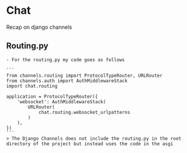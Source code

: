 # Chat
Recap on django channels
## Routing.py

    - For the routing.py my code goes as follows 
    
    ```
    from channels.routing import ProtocolTypeRouter, URLRouter
    from channels.auth import AuthMiddlewareStack
    import chat.routing

    application = ProtocolTypeRouter({
        'websocket': AuthMiddlewareStack(
            URLRouter(
                chat.routing.websocket_urlpatterns
            )
        ),
    })
    ```
    > The Django Channels does not include the routing.py in the root directory of the project but instead uses the code in the asgi
